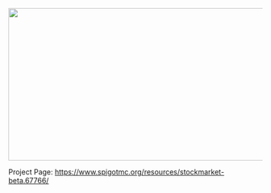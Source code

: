 <p align="center">
  <img width="854" height="302" src="https://i.imgur.com/73m1Ggp.png">
</p>

Project Page: https://www.spigotmc.org/resources/stockmarket-beta.67766/